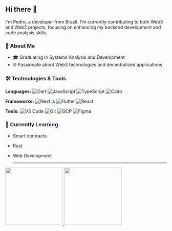 ## Hi there 👋

I'm Pedro, a developer from Brazil. I'm currently contributing to both Web3 and Web2 projects, focusing on enhancing my backend development and code analysis skills.

### 🚀 About Me
- 🎓 Graduating in Systems Analysis and Development
- 🌐 Passionate about Web3 technologies and decentralized applications


### 🛠️ Technologies & Tools

**Languages:**
![Dart](https://img.shields.io/badge/-Dart-0175C2?logo=dart&logoColor=white&style=for-the-badge)
![JavaScript](https://img.shields.io/badge/-JavaScript-F7DF1E?logo=javascript&logoColor=black&style=for-the-badge)
![TypeScript](https://img.shields.io/badge/-TypeScript-007ACC?logo=typescript&logoColor=white&style=for-the-badge)
![Cairo](https://img.shields.io/badge/-Cairo-FF6F61?logoColor=white&style=for-the-badge)

**Frameworks:**
![Next.js](https://img.shields.io/badge/-Next.js-000000?logo=next.js&logoColor=white&style=for-the-badge)
![Flutter](https://img.shields.io/badge/-Flutter-02569B?logo=flutter&logoColor=white&style=for-the-badge)
![React](https://img.shields.io/badge/-React-61DAFB?logo=react&logoColor=white&style=for-the-badge)

**Tools:**
![VS Code](https://img.shields.io/badge/-VS%20Code-007ACC?logo=visual-studio-code&logoColor=white&style=for-the-badge)
![Git](https://img.shields.io/badge/-Git-F05032?logo=git&logoColor=white&style=for-the-badge)
![GCP](https://img.shields.io/badge/-GCP-4285F4?logo=google-cloud&logoColor=white&style=for-the-badge)
![Figma](https://img.shields.io/badge/-Figma-F24E1E?logo=figma&logoColor=white&style=for-the-badge)


### 🌱 Currently Learning
- Smart contracts
- Rust
- Web Development

  <hr>
  
<p>
<a href="https://github.com/pedroco3lho">
<img height="180em" src="https://github-readme-stats-eight-theta.vercel.app/api?username=pedroco3lho&show_icons=true&theme=algolia&include_all_commits=true&count_private=true"/>
<img height="180em" widht="200" src="https://github-readme-stats-eight-theta.vercel.app/api/top-langs/?username=pedroco3lho&layout=compact&langs_count=8&theme=algolia"/>
</a>
</p>

<!--
**PedroCo3lho/PedroCo3lho** is a ✨ _special_ ✨ repository because its `README.md` (this file) appears on your GitHub profile.

Here are some ideas to get you started:

- 🔭 I’m currently working on ...
- 🌱 I’m currently learning ...
- 👯 I’m looking to collaborate on ...
- 🤔 I’m looking for help with ...
- 💬 Ask me about ...
- 📫 How to reach me: ...
- 😄 Pronouns: ...
- ⚡ Fun fact: ...
-->
